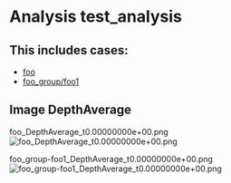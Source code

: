 # Analysis test_analysis

## This includes cases: 

* [foo](../foo/summary.md)
* [foo_group/foo1](../foo_group/foo1/summary.md)

## Image DepthAverage

foo_DepthAverage_t0.00000000e+00.png
![foo_DepthAverage_t0.00000000e+00.png](img/foo_DepthAverage_t0.00000000e+00.png)

foo_group-foo1_DepthAverage_t0.00000000e+00.png
![foo_group-foo1_DepthAverage_t0.00000000e+00.png](img/foo_group-foo1_DepthAverage_t0.00000000e+00.png)

